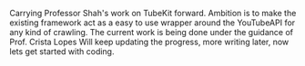 Carrying Professor Shah's work on TubeKit forward.
Ambition is to make the existing framework act as a easy to use wrapper around the YouTubeAPI for any kind of crawling.
The current work is being done under the guidance of Prof. Crista Lopes
Will keep updating the progress, more writing later, now lets get started with coding.
